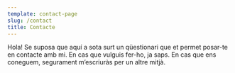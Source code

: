 ```yaml
---
template: contact-page
slug: /contact
title: Contacte
---
```

Hola! Se suposa que aquí a sota surt un qüestionari que et permet posar-te en contacte amb mi. En cas que vulguis fer-ho, ja saps. En cas que ens coneguem, segurament m’escriuràs per un altre mitjà.